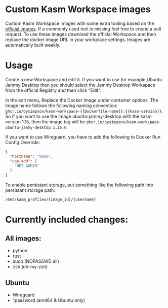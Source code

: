 # Custom Kasm Workspace images
Custom Kasm Workspace images with some extra tooling based on the [official images](https://github.com/kasmtech/workspaces-images). If a commonly used tool is missing feel free to create a pull request. To use these images download the official Workspace and then replace the docker image URL in your workplace settings. Images are automatically built weekly.

# Usage
Create a new Workspace and edit it. If you want to use for example Ubuntu Jammy Desktop then you should select the Jammy Desktop Workspace from the official Registry and then click "Edit".

In the edit menu, Replace the Docker Image under container options. The Image name follows the following naming convention: `ghcr.io/bysimpson/kasm-workspace-{{Dockerfile-name}}:{{kasm-version}}`. So if you want to use the Image ubuntu-jammy-desktop with the 
kasm version 1.15, then the image tag will be `ghcr.io/bysimpson/kasm-workspace-ubuntu-jammy-desktop:1.15.0`.

If you want to use Wireguard, you have to add the following to Docker Run Config Override:
```json
{
  "hostname": "kasm",
  "cap_add": [
    "NET_ADMIN"
  ]
}
```

To enable persistant storage, put something like the following path into persistant storage path:
```
/mnt/kasm_profiles/{image_id}/{username}
```

# Currently included changes:
## All images:
 - python
 - rust
 - sudo (NOPASSWD all)
 - zsh (oh-my-zsh)

## Ubuntu
 - Wireguard
 - 1password (amd64 & Ubuntu only)

